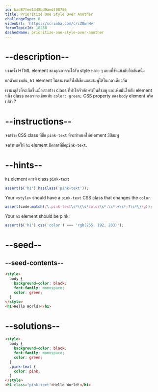 ```yaml
---
id: bad87fee1348bd9aedf08756
title: Prioritize One Style Over Another
challengeType: 0
videoUrl: 'https://scrimba.com/c/cZ8wnHv'
forumTopicId: 18258
dashedName: prioritize-one-style-over-another
---
```


# --description--

บางครั้ง HTML element ของคุณอาจจะได้รับ style หลาย ๆ แบบที่ขัดแย้งกับอีกอันหนึ่ง

ยกตัวอย่างเช่น, `h1` element ไม่สามารถสีทั้งสีเขียนและชมพูได้ในเวลาเดียวกัน

เรามาดูสิ่งที่จะเกิดขึ้นเมื่อเราสร้าง class ที่ทำให้จัวอักษรเป็นสีชมพู และเพิ่มมันให้กับ element หนึ่ง
class ของเราจะเขียนทับ `color: green;` CSS property ของ `body` element หรือเปล่า ?

# --instructions--

จงสร้าง CSS class ที่ชื่อ `pink-text` ที่จะกำหนดให้element มีสีชมพู

จงกำหนดให้ `h1` element มีคลาสที่ชื่อ`pink-text`.

# --hints--

`h1` element ควรมี class `pink-text`

```js
assert($('h1').hasClass('pink-text'));
```

Your `<style>` should have a `pink-text` CSS class that changes the `color`.

```js
assert(code.match(/\.pink-text\s*\{\s*color\s*:\s*.+\s*;?\s*\}/g));
```

Your `h1` element should be pink.

```js
assert($('h1').css('color') === 'rgb(255, 192, 203)');
```

# --seed--

## --seed-contents--

```html
<style>
  body {
    background-color: black;
    font-family: monospace;
    color: green;
  }
</style>
<h1>Hello World!</h1>
```

# --solutions--

```html
<style>
  body {
    background-color: black;
    font-family: monospace;
    color: green;
  }
  .pink-text {
    color: pink;
  }
</style>
<h1 class="pink-text">Hello World!</h1>
```

